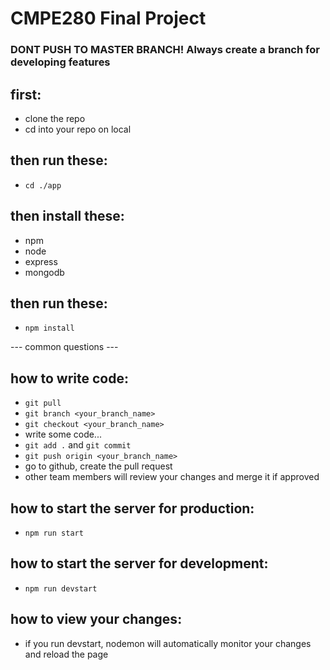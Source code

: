 # CMPE280 Final Project

### DONT PUSH TO MASTER BRANCH! Always create a branch for developing features

## first:
* clone the repo
* cd into your repo on local


## then run these:
* `cd ./app`

## then install these:
* npm
* node
* express
* mongodb

## then run these:
* `npm install`


--- common questions ---
## how to write code:
* `git pull`
* `git branch <your_branch_name>`
* `git checkout <your_branch_name>`
* write some code...
* `git add .` and `git commit`
* `git push origin <your_branch_name>`
* go to github, create the pull request
* other team members will review your changes and merge it if approved

## how to start the server for production:
* `npm run start`

## how to start the server for development:
* `npm run devstart`

## how to view your changes:
* if you run devstart, nodemon will automatically monitor your changes and reload the page
